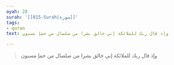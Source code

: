 ```yaml
---
ayah: 28
surah: '[[015-Surah|سورة]]'
tags:
- quran
text: وإذ قال ربك للملائكة إني خالق بشرا من صلصال من حمإ مسنون

---
```

> وإذ قال ربك للملائكة إني خالق بشرا من صلصال من حمإ مسنون
